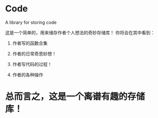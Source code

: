 # Code
A library for storing code

这是一个简单的，用来储存作者个人想法的奇妙存储库！
你将会在其中看到：

1. 作者写的函数合集

2. 作者的日常奇思妙想！

3. 作者写代码的过程！

4. 作者的各种操作

# 总而言之，这是一个~~离谱~~有趣的存储库！

